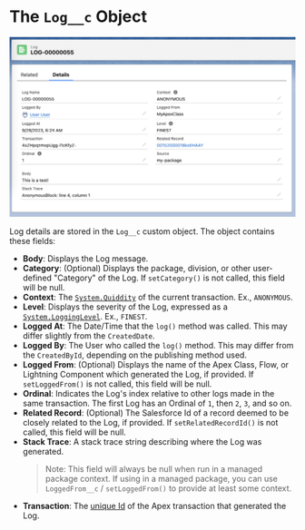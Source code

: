 # The `Log__c` Object

![A Log Record](/media/logrecord.png)

Log details are stored in the `Log__c` custom object. The object contains these fields:

-   **Body**: Displays the Log message.
-   **Category**: (Optional) Displays the package, division, or other user-defined "Category" of the Log. If `setCategory()` is not called, this field will be null.
-   **Context**: The [`System.Quiddity`](https://developer.salesforce.com/docs/atlas.en-us.apexref.meta/apexref/apex_enum_System_Quiddity.htm) of the current transaction. Ex., `ANONYMOUS`.
-   **Level**: Displays the severity of the Log, expressed as a [`System.LoggingLevel`](https://developer.salesforce.com/docs/atlas.en-us.apexref.meta/apexref/apex_enum_System_LoggingLevel.htm). Ex., `FINEST`.
-   **Logged At**: The Date/Time that the `log()` method was called. This may differ slightly from the `CreatedDate`.
-   **Logged By**: The User who called the `log()` method. This may differ from the `CreatedById`, depending on the publishing method used.
-   **Logged From**: (Optional) Displays the name of the Apex Class, Flow, or Lightning Component which generated the Log, if provided. If `setLoggedFrom()` is not called, this field will be null.
-   **Ordinal**: Indicates the Log's index relative to other logs made in the same transaction. The first Log has an Ordinal of `1`, then `2`, `3`, and so on.
-   **Related Record**: (Optional) The Salesforce Id of a record deemed to be closely related to the Log, if provided. If `setRelatedRecordId()` is not called, this field will be null.
-   **Stack Trace**: A stack trace string describing where the Log was generated.
    > Note: This field will always be null when run in a managed package context. If using in a managed package, you can use `LoggedFrom__c` / `setLoggedFrom()` to provide at least some context.
-   **Transaction**: The [unique Id](https://developer.salesforce.com/docs/atlas.en-us.apexref.meta/apexref/apex_class_System_Request.htm#apex_System_Request_getRequestId) of the Apex transaction that generated the Log.
